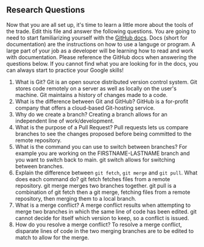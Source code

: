## Research Questions 

Now that you are all set up, it's time to learn a little more about the tools of the trade. Edit this file and answer the following questions. You are going to need to start familiarizing yourself with the [GitHub docs](https://docs.github.com/en). Docs (short for documentation) are the instructions on how to use a languge or program. A large part of your job as a developer will be learning how to read and work with documentation. Please reference the GitHub docs when answering the questions below. If you cannot find what you are looking for in the docs, you can always start to practice your Google skills!

1. What is Git?
	Git is an open source distributed version control system. Git stores code remotely on a server as well as locally on the user's machine. Git maintains a history of changes made to a code.
2. What is the difference between Git and GitHub?
	GitHub is a for-profit company that offers a cloud-based Git-hosting service.
3. Why do we create a branch?
	Creating a branch allows for an independent line of work/development.
4. What is the purpose of a Pull Request?
	Pull requests lets us compare branches to see the changes proposed before being committed to the remote repository.
5. What is the command you can use to switch between branches? For example you are working on the FIRSTNAME-LASTNAME branch and you want to switch back to main.
	git switch allows for switching between branches.
6. Explain the difference between `git fetch`, `git merge` and `git pull`. What does each command do?
	git fetch fetches files from a remote repository. git merge merges two branches together. git pull is a combination of git fetch then a git merge, fetching files from a remote repository, then merging them to a local branch.
7. What is a merge conflict?
	A merge conflict results when attempting to merge two branches in which the same line of code has been edited. git cannot decide for itself which version to keep, so a conflict is issued.
8. How do you resolve a merge conflict?
	To resolve a merge conflict, disparate lines of code in the two merging branches are to be edited to match to allow for the merge.
